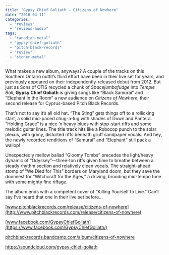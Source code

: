```yaml
---
title: "Gypsy Chief Goliath – Citizens of Nowhere"
date: "2016-04-11"
categories: 
  - "reviews"
  - "reviews-audio"
tags: 
  - "canadian-metal"
  - "gypsy-chief-goliath"
  - "pitch-black-records"
  - "review"
  - "stoner-metal"
---
```


What makes a new album, anyways? A couple of the tracks on this Southern Ontario outfit’s third effort have been in their live set for years, and previously appeared on their independently-released debut from 2012. But just as Sons of OTIS recycled a chunk of _Spacejumbofudge_ into _Temple Ball_, **Gypsy Chief Goliath** is giving songs like “Black Samurai” and “Elephant in the Room” a new audience on _Citizens of Nowhere_, their second release for Cyprus-based Pitch Black Records.

That’s not to say it’s all old hat. “The Sting” gets things off to a rollicking start, a solid mid-paced chug-a-lug with shades of Down and Pantera. “Holding Grace” is a nice ‘n heavy blues with stop-start riffs and some melodic guitar lines. The title track hits like a Robocop punch to the solar plexus, with grimy, distorted riffs beneath gruff sandpaper vocals. And hey, the newly recorded renditions of “Samurai” and “Elephant” still pack a wallop!

Unexpectedly mellow ballad “Gloomy Tombs” precedes the light/heavy dynamic of “Odyssey”—three-ton riffs given time to breathe between a steady rhythm section and relatively clean vocals. The straight-ahead stomp of “We Died for This” borders on Maryland doom, but they save the doomiest for “Witchcraft for the Ages,” a driving, brooding mid-tempo tune with some mighty fine riffage.

The album ends with a competent cover of “Killing Yourself to Live.” Can’t say I’ve heard that one in their live set before…

[www.pitchblackrecords.com/release/citizens-of-nowhere](http://www.pitchblackrecords.com/release/citizens-of-nowhere)

[www.facebook.com/GypsyChiefGoliath](https://www.facebook.com/GypsyChiefGoliath/)

[pitchblackrecords.bandcamp.com/album/citizens-of-nowhere](https://pitchblackrecords.bandcamp.com/album/citizens-of-nowhere)

https://soundcloud.com/gypsy-chief-goliath
